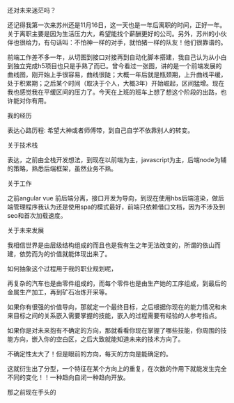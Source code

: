 还对未来迷茫吗？

还记得我第一次来苏州还是11月16日，这一天也是一年后离职的时间，正好一年。关于离职主要是因为生活压力大，希望能找个薪酬更好的公司。另外，苏州的小伙伴也很给力，有句话叫：不怕神一样的对手，就怕猪一样的队友！他们很靠谱的。

前端工作差不多一年，从切图到接口对接再到自动化脚本搭建，我自己认为从小白到独立完成h5项目也只是手熟了而已。曾今看过一张图，讲的是一个前端发展的曲线图，刚开始上手很容易，曲线很陡；大概一年后就是瓶颈期，上升曲线平缓，处于积累期；之后某个时间（取决于个人，大概3年）开始崛起，区间猛增。现在我也感觉我在平缓区间的压力了。今天在上班的班车上想了想这个阶段的出路，也许能对你有用。

我的经历

表达心路历程: 希望大神或者师傅带，到自己自学不依靠别人的转变。

关于技术栈

表达，之前由全栈开发想法，到现在以前端为主，javascript为主，后端node为辅的策略，熟悉后端框架，虽然业务不熟。

关于工作

之前angular vue 前后端分离，接口开发为导向，到现在使用hbs后端渲染，做后端管理程序我认为还是使用spa的模式最好，前端只依赖借口文档，因为不涉及到seo和首次加载速度。

关于未来发展

我相信世界是由层级结构组成的而且也是我有生之年无法改变的，所谓的依山而建，依势而为的价值就能体现出来了。

如何抽象这个过程用于我的职业规划呢，

再复杂的汽车也是由零件组成的，而每个零件也是由生产她的工序组成，到最后的金属生产加工，再到矿石冶炼开采等。

如果你有很强的价值导向，那就定一个最终目标，之后根据你现在的能力情况和未来目标之间的关系嵌入需要掌握的技能，嵌入的过程需要有经验的人参考指点。

如果你是对未来抱有不确定的方向，那就看看你现在掌握了哪些技能，你周围的技能方向，嵌入你的空白区，之后大致就能知道未来的技术方向了。

不确定性太大了！但是眼前的方向，每天的方向是能确定的。

这就衍生出了分型，一个特征在某个方向上的重复，在次数的作用下就能发生完全不同的变化！！一种趋向自闭一种趋向开放。






那之前现在手头的
